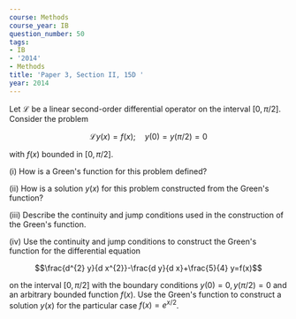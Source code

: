 ```yaml
---
course: Methods
course_year: IB
question_number: 50
tags:
- IB
- '2014'
- Methods
title: 'Paper 3, Section II, 15D '
year: 2014
---
```




Let $\mathcal{L}$ be a linear second-order differential operator on the interval $[0, \pi / 2]$. Consider the problem

$$\mathcal{L} y(x)=f(x) ; \quad y(0)=y(\pi / 2)=0$$

with $f(x)$ bounded in $[0, \pi / 2]$.

(i) How is a Green's function for this problem defined?

(ii) How is a solution $y(x)$ for this problem constructed from the Green's function?

(iii) Describe the continuity and jump conditions used in the construction of the Green's function.

(iv) Use the continuity and jump conditions to construct the Green's function for the differential equation

$$\frac{d^{2} y}{d x^{2}}-\frac{d y}{d x}+\frac{5}{4} y=f(x)$$

on the interval $[0, \pi / 2]$ with the boundary conditions $y(0)=0, y(\pi / 2)=0$ and an arbitrary bounded function $f(x)$. Use the Green's function to construct a solution $y(x)$ for the particular case $f(x)=e^{x / 2}$.
